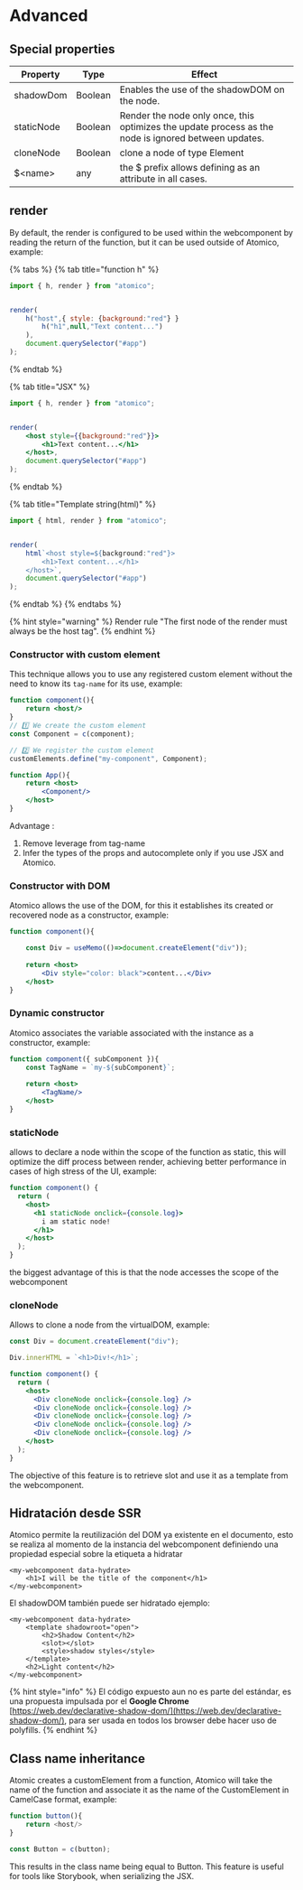 # Advanced

## Special properties

| Property   | Type    | Effect                                                                                               |
| ---------- | ------- | ---------------------------------------------------------------------------------------------------- |
| shadowDom  | Boolean | Enables the use of the shadowDOM on the node.                                                        |
| staticNode | Boolean | Render the node only once, this optimizes the update process as the node is ignored between updates. |
| cloneNode  | Boolean | clone a node of type Element                                                                         |
| $\<name>   | any     | the $ prefix allows defining as an attribute in all cases.                                           |

## render

By default, the render is configured to be used within the webcomponent by reading the return of the function, but it can be used outside of Atomico, example:

{% tabs %}
{% tab title="function h" %}
```javascript
import { h, render } from "atomico";


render(
    h("host",{ style: {background:"red"} }
        h("h1",null,"Text content...")
    ),
    document.querySelector("#app")
);
```
{% endtab %}

{% tab title="JSX" %}
```jsx
import { h, render } from "atomico";


render(
    <host style={{background:"red"}}>
        <h1>Text content...</h1>
    </host>,
    document.querySelector("#app")
);
```
{% endtab %}

{% tab title="Template string(html)" %}
```javascript
import { html, render } from "atomico";


render(
    html`<host style=${background:"red"}>
        <h1>Text content...</h1>
    </host>`,
    document.querySelector("#app")
);
```
{% endtab %}
{% endtabs %}

{% hint style="warning" %}
Render rule "The first node of the render must always be the host tag".
{% endhint %}

### Constructor with custom element

This technique allows you to use any registered custom element without the need to know its `tag-name` for its use, example:

```jsx
function component(){
    return <host/>
}
// 1️⃣ We create the custom element
const Component = c(component);

// 2️⃣ We register the custom element
customElements.define("my-component", Component);

function App(){
    return <host>
        <Component/>
    </host>
}
```

Advantage :

1. Remove leverage from tag-name
2. Infer the types of the props and autocomplete only if you use JSX and Atomico.

### Constructor with DOM

Atomico allows the use of the DOM, for this it establishes its created or recovered node as a constructor, example:

```jsx
function component(){

    const Div = useMemo(()=>document.createElement("div"));
    
    return <host>
        <Div style="color: black">content...</Div>
    </host>
}
```

### Dynamic constructor

Atomico associates the variable associated with the instance as a constructor, example:

```jsx
function component({ subComponent }){
    const TagName = `my-${subComponent}`;
    
    return <host>
        <TagName/>
    </host>
}
```

### staticNode

allows to declare a node within the scope of the function as static, this will optimize the diff process between render, achieving better performance in cases of high stress of the UI, example:

```jsx
function component() {
  return (
    <host>
      <h1 staticNode onclick={console.log}>
        i am static node!
      </h1>
    </host>
  );
}
```

the biggest advantage of this is that the node accesses the scope of the webcomponent

### cloneNode

Allows to clone a node from the virtualDOM, example:

```jsx
const Div = document.createElement("div");

Div.innerHTML = `<h1>Div!</h1>`;

function component() {
  return (
    <host>
      <Div cloneNode onclick={console.log} />
      <Div cloneNode onclick={console.log} />
      <Div cloneNode onclick={console.log} />
      <Div cloneNode onclick={console.log} />
      <Div cloneNode onclick={console.log} />
    </host>
  );
}
```

The objective of this feature is to retrieve slot and use it as a template from the webcomponent.

## Hidratación desde SSR

Atomico permite la reutilización del DOM ya existente en el documento, esto se realiza al momento de la instancia del webcomponent definiendo una propiedad especial sobre la etiqueta a hidratar

```markup
<my-webcomponent data-hydrate>
    <h1>I will be the title of the component</h1>
</my-webcomponent>
```

El shadowDOM también puede ser hidratado ejemplo:

```markup
<my-webcomponent data-hydrate>
    <template shadowroot="open">
        <h2>Shadow Content</h2>
        <slot></slot>
        <style>shadow styles</style>
    </template>
    <h2>Light content</h2>
</my-webcomponent>
```

{% hint style="info" %}
El código expuesto aun no es parte del estándar, es una propuesta impulsada por el **Google Chrome** [https://web.dev/declarative-shadow-dom/](https://web.dev/declarative-shadow-dom/), para ser usada en todos los browser debe hacer uso de polyfills.
{% endhint %}

## Class name inheritance

Atomic creates a customElement from a function, Atomico will take the name of the function and associate it as the name of the CustomElement in CamelCase format, example:

```javascript
function button(){
    return <host/>
}

const Button = c(button);
```

This results in the class name being equal to Button. This feature is useful for tools like Storybook, when serializing the JSX.
